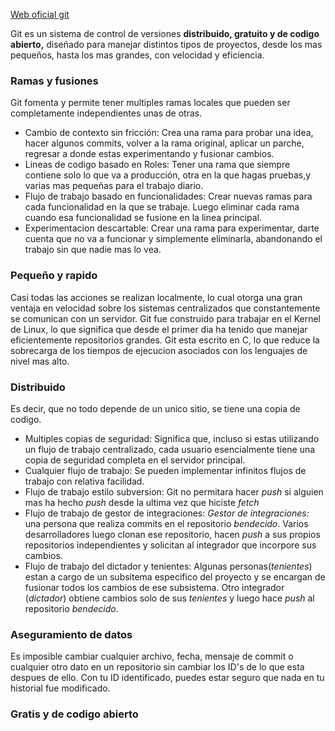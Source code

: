 [Web oficial git](https://git-scm.com/)

Git es un sistema de control de versiones **distribuido, gratuito y de codigo abierto,** diseñado para manejar distintos tipos de proyectos, desde los mas pequeños, hasta los mas grandes, con velocidad y eficiencia.

### Ramas y fusiones

Git fomenta y permite tener multiples ramas locales que pueden ser completamente independientes unas de otras.
* Cambio de contexto sin fricción: Crea una rama para probar una idea, hacer algunos commits, volver a la rama original, aplicar un parche, regresar a donde estas experimentando y fusionar cambios.
* Lineas de codigo basado en Roles: Tener una rama que siempre contiene solo lo que va a producción, otra en la que hagas pruebas,y varias mas pequeñas para el trabajo diario.
* Flujo de trabajo basado en funcionalidades: Crear nuevas ramas para cada funcionalidad en la que se trabaje. Luego eliminar cada rama cuando esa funcionalidad se fusione en la linea principal.
* Experimentacion descartable: Crear una rama para experimentar, darte cuenta que no va a funcionar y simplemente eliminarla, abandonando el trabajo sin que nadie mas lo vea.

### Pequeño y rapido

Casi todas las acciones se realizan localmente, lo cual otorga una gran ventaja en velocidad sobre los sistemas centralizados que constantemente se comunican con un servidor.
Git fue construido para trabajar en el Kernel de Linux, lo que significa que desde el primer dia ha tenido que manejar eficientemente repositorios grandes. Git esta escrito en C, lo que reduce la sobrecarga de los tiempos de ejecucion asociados con los lenguajes de nivel mas alto.

### Distribuido

Es decir, que no todo depende de un unico sitio, se tiene una copia de codigo.
+ Multiples copias de seguridad: Significa que, incluso si estas utilizando un flujo de trabajo centralizado, cada usuario esencialmente tiene una copia de seguridad completa en el servidor principal. 
+ Cualquier flujo de trabajo: Se pueden implementar infinitos flujos de trabajo con relativa facilidad.
+ Flujo de trabajo estilo subversion: Git no permitara hacer _push_ si alguien mas ha hecho _push_ desde la ultima vez que hiciste _fetch_
+ Flujo de trabajo de gestor de integraciones: 
    _Gestor de integraciones:_ una persona que realiza commits en el repositorio _bendecido_. Varios desarrolladores luego clonan ese repositorio, hacen _push_ a sus propios repositorios independientes y solicitan al integrador que incorpore sus cambios.
+ Flujo de trabajo del dictador y tenientes: Algunas personas(_tenientes_) estan a cargo de un subsitema especifico del proyecto y se encargan de fusionar todos los cambios de ese subsistema. Otro integrador (_dictador_) obtiene cambios solo de sus _tenientes_ y luego hace _push_ al repositorio _bendecido_.

### Aseguramiento de datos

Es imposible cambiar cualquier archivo, fecha, mensaje de commit o cualquier otro dato en un repositorio sin cambiar los ID's de lo que esta despues de ello. Con tu ID identificado, puedes estar seguro que nada en tu historial fue modificado.

### Gratis y de codigo abierto


